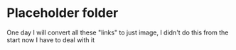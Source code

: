 # Placeholder folder
<p>One day I will convert all these "links" to just image, I didn't do this from the start now I have to deal with it</p>